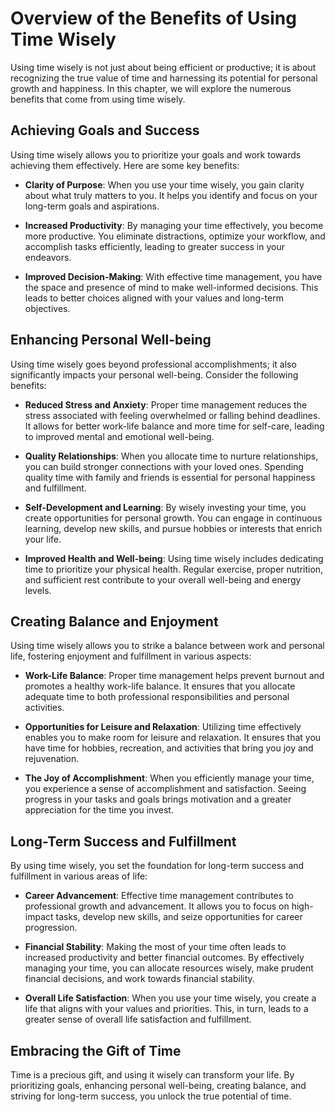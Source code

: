 Overview of the Benefits of Using Time Wisely
======================================================

Using time wisely is not just about being efficient or productive; it is about recognizing the true value of time and harnessing its potential for personal growth and happiness. In this chapter, we will explore the numerous benefits that come from using time wisely.

**Achieving Goals and Success**
-------------------------------

Using time wisely allows you to prioritize your goals and work towards achieving them effectively. Here are some key benefits:

* **Clarity of Purpose**: When you use your time wisely, you gain clarity about what truly matters to you. It helps you identify and focus on your long-term goals and aspirations.

* **Increased Productivity**: By managing your time effectively, you become more productive. You eliminate distractions, optimize your workflow, and accomplish tasks efficiently, leading to greater success in your endeavors.

* **Improved Decision-Making**: With effective time management, you have the space and presence of mind to make well-informed decisions. This leads to better choices aligned with your values and long-term objectives.

**Enhancing Personal Well-being**
---------------------------------

Using time wisely goes beyond professional accomplishments; it also significantly impacts your personal well-being. Consider the following benefits:

* **Reduced Stress and Anxiety**: Proper time management reduces the stress associated with feeling overwhelmed or falling behind deadlines. It allows for better work-life balance and more time for self-care, leading to improved mental and emotional well-being.

* **Quality Relationships**: When you allocate time to nurture relationships, you can build stronger connections with your loved ones. Spending quality time with family and friends is essential for personal happiness and fulfillment.

* **Self-Development and Learning**: By wisely investing your time, you create opportunities for personal growth. You can engage in continuous learning, develop new skills, and pursue hobbies or interests that enrich your life.

* **Improved Health and Well-being**: Using time wisely includes dedicating time to prioritize your physical health. Regular exercise, proper nutrition, and sufficient rest contribute to your overall well-being and energy levels.

**Creating Balance and Enjoyment**
----------------------------------

Using time wisely allows you to strike a balance between work and personal life, fostering enjoyment and fulfillment in various aspects:

* **Work-Life Balance**: Proper time management helps prevent burnout and promotes a healthy work-life balance. It ensures that you allocate adequate time to both professional responsibilities and personal activities.

* **Opportunities for Leisure and Relaxation**: Utilizing time effectively enables you to make room for leisure and relaxation. It ensures that you have time for hobbies, recreation, and activities that bring you joy and rejuvenation.

* **The Joy of Accomplishment**: When you efficiently manage your time, you experience a sense of accomplishment and satisfaction. Seeing progress in your tasks and goals brings motivation and a greater appreciation for the time you invest.

**Long-Term Success and Fulfillment**
-------------------------------------

By using time wisely, you set the foundation for long-term success and fulfillment in various areas of life:

* **Career Advancement**: Effective time management contributes to professional growth and advancement. It allows you to focus on high-impact tasks, develop new skills, and seize opportunities for career progression.

* **Financial Stability**: Making the most of your time often leads to increased productivity and better financial outcomes. By effectively managing your time, you can allocate resources wisely, make prudent financial decisions, and work towards financial stability.

* **Overall Life Satisfaction**: When you use your time wisely, you create a life that aligns with your values and priorities. This, in turn, leads to a greater sense of overall life satisfaction and fulfillment.

**Embracing the Gift of Time**
------------------------------

Time is a precious gift, and using it wisely can transform your life. By prioritizing goals, enhancing personal well-being, creating balance, and striving for long-term success, you unlock the true potential of time.
